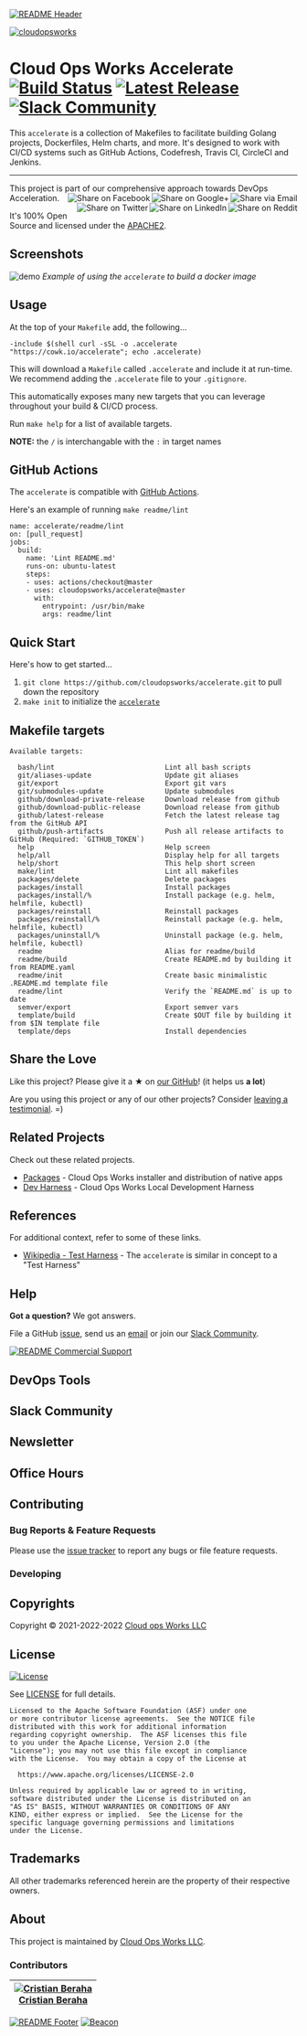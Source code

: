 <!-- 
  ** DO NOT EDIT THIS FILE
  ** 
  ** This file was automatically generated. 
  ** 1) Make all changes to `README.yaml` 
  ** 2) Run `make init` (you only need to do this once)
  ** 3) Run`make readme` to rebuild this file. 
  -->
[![README Header][readme_header_img]][readme_header_link]

[![cloudopsworks][logo]](https://cloudops.works/)

# Cloud Ops Works Accelerate [![Build Status](https://travis-ci.org/cloudopsworks/accelerate.svg?branch=master)](https://travis-ci.org/cloudopsworks/accelerate) [![Latest Release](https://img.shields.io/github/release/cloudopsworks/accelerate.svg)](https://github.com/cloudopsworks/accelerate/releases/latest) [![Slack Community](https://slack.cloudopsworks.com/badge.svg)](https://slack.cloudopsworks.com)


This `accelerate` is a collection of Makefiles to facilitate building Golang projects, Dockerfiles, Helm charts, and more.
It's designed to work with CI/CD systems such as GitHub Actions, Codefresh, Travis CI, CircleCI and Jenkins.


---

This project is part of our comprehensive approach towards DevOps Acceleration. 
[<img align="right" title="Share via Email" src="https://docs.cloudops.works/images/ionicons/ios-email-outline-2.0.1-16x16-999999.svg"/>][share_email]
[<img align="right" title="Share on Google+" src="https://docs.cloudops.works/images/ionicons/social-googleplus-outline-2.0.1-16x16-999999.svg" />][share_googleplus]
[<img align="right" title="Share on Facebook" src="https://docs.cloudops.works/images/ionicons/social-facebook-outline-2.0.1-16x16-999999.svg" />][share_facebook]
[<img align="right" title="Share on Reddit" src="https://docs.cloudops.works/images/ionicons/social-reddit-outline-2.0.1-16x16-999999.svg" />][share_reddit]
[<img align="right" title="Share on LinkedIn" src="https://docs.cloudops.works/images/ionicons/social-linkedin-outline-2.0.1-16x16-999999.svg" />][share_linkedin]
[<img align="right" title="Share on Twitter" src="https://docs.cloudops.works/images/ionicons/social-twitter-outline-2.0.1-16x16-999999.svg" />][share_twitter]




It's 100% Open Source and licensed under the [APACHE2](LICENSE).











## Screenshots


![demo](https://cdn.rawgit.com/cloudopsworks/accelerate/master/docs/demo.svg)
*Example of using the `accelerate` to build a docker image*



## Usage



At the top of your `Makefile` add, the following...

```make
-include $(shell curl -sSL -o .accelerate "https://cowk.io/accelerate"; echo .accelerate)
```

This will download a `Makefile` called `.accelerate` and include it at run-time. We recommend adding the `.accelerate` file to your `.gitignore`.

This automatically exposes many new targets that you can leverage throughout your build & CI/CD process.

Run `make help` for a list of available targets.

**NOTE:** the `/` is interchangable with the `:` in target names

## GitHub Actions

The `accelerate` is compatible with [GitHub Actions](https://github.com/features/actions).

Here's an example of running `make readme/lint` 

```
name: accelerate/readme/lint
on: [pull_request]
jobs:
  build:
    name: 'Lint README.md'
    runs-on: ubuntu-latest
    steps:
    - uses: actions/checkout@master
    - uses: cloudopsworks/accelerate@master
      with:
        entrypoint: /usr/bin/make
        args: readme/lint
 ```

## Quick Start

Here's how to get started...

1. `git clone https://github.com/cloudopsworks/accelerate.git` to pull down the repository
2. `make init` to initialize the [`accelerate`](https://github.com/cloudopsworks/accelerate/)




## Makefile targets
```
Available targets:

  bash/lint                           Lint all bash scripts
  git/aliases-update                  Update git aliases
  git/export                          Export git vars
  git/submodules-update               Update submodules
  github/download-private-release     Download release from github
  github/download-public-release      Download release from github
  github/latest-release               Fetch the latest release tag from the GitHub API
  github/push-artifacts               Push all release artifacts to GitHub (Required: `GITHUB_TOKEN`)
  help                                Help screen
  help/all                            Display help for all targets
  help/short                          This help short screen
  make/lint                           Lint all makefiles
  packages/delete                     Delete packages
  packages/install                    Install packages 
  packages/install/%                  Install package (e.g. helm, helmfile, kubectl)
  packages/reinstall                  Reinstall packages
  packages/reinstall/%                Reinstall package (e.g. helm, helmfile, kubectl)
  packages/uninstall/%                Uninstall package (e.g. helm, helmfile, kubectl)
  readme                              Alias for readme/build
  readme/build                        Create README.md by building it from README.yaml
  readme/init                         Create basic minimalistic .README.md template file
  readme/lint                         Verify the `README.md` is up to date
  semver/export                       Export semver vars
  template/build                      Create $OUT file by building it from $IN template file
  template/deps                       Install dependencies

```


## Share the Love 

Like this project? Please give it a ★ on [our GitHub](https://github.com/cloudopsworks/accelerate)! (it helps us **a lot**) 

Are you using this project or any of our other projects? Consider [leaving a testimonial][testimonial]. =)


## Related Projects

Check out these related projects.

- [Packages](https://github.com/cloudopsworks/accelerate-packages) - Cloud Ops Works installer and distribution of native apps
- [Dev Harness](https://github.com/cloudopsworks/dev) - Cloud Ops Works Local Development Harness




## References

For additional context, refer to some of these links. 

- [Wikipedia - Test Harness](https://en.wikipedia.org/wiki/Test_harness) - The `accelerate` is similar in concept to a "Test Harness"


## Help

**Got a question?** We got answers. 

File a GitHub [issue](https://github.com/cloudopsworks/accelerate/issues), send us an [email][email] or join our [Slack Community][slack].

[![README Commercial Support][readme_commercial_support_img]][readme_commercial_support_link]

## DevOps Tools

## Slack Community


## Newsletter

## Office Hours

## Contributing

### Bug Reports & Feature Requests

Please use the [issue tracker](https://github.com/cloudopsworks/accelerate/issues) to report any bugs or file feature requests.

### Developing




## Copyrights

Copyright © 2021-2022-2022 [Cloud ops Works LLC](https://cloudops.works)





## License 

[![License](https://img.shields.io/badge/License-Apache%202.0-blue.svg)](https://opensource.org/licenses/Apache-2.0) 

See [LICENSE](LICENSE) for full details.

    Licensed to the Apache Software Foundation (ASF) under one
    or more contributor license agreements.  See the NOTICE file
    distributed with this work for additional information
    regarding copyright ownership.  The ASF licenses this file
    to you under the Apache License, Version 2.0 (the
    "License"); you may not use this file except in compliance
    with the License.  You may obtain a copy of the License at

      https://www.apache.org/licenses/LICENSE-2.0

    Unless required by applicable law or agreed to in writing,
    software distributed under the License is distributed on an
    "AS IS" BASIS, WITHOUT WARRANTIES OR CONDITIONS OF ANY
    KIND, either express or implied.  See the License for the
    specific language governing permissions and limitations
    under the License.









## Trademarks

All other trademarks referenced herein are the property of their respective owners.

## About

This project is maintained by [Cloud Ops Works LLC][website]. 


### Contributors

|  [![Cristian Beraha][berahac_avatar]][berahac_homepage]<br/>[Cristian Beraha][berahac_homepage] |
|---|

  [berahac_homepage]: https://github.com/berahac
  [berahac_avatar]: https://img.cloudops.works/150x150/https://github.com/berahac.png

[![README Footer][readme_footer_img]][readme_footer_link]
[![Beacon][beacon]][website]

  [logo]: https://cloudops.works/logo-300x69.svg
  [docs]: https://cowk.io/docs?utm_source=github&utm_medium=readme&utm_campaign=cloudopsworks/accelerate&utm_content=docs
  [website]: https://cowk.io/homepage?utm_source=github&utm_medium=readme&utm_campaign=cloudopsworks/accelerate&utm_content=website
  [github]: https://cowk.io/github?utm_source=github&utm_medium=readme&utm_campaign=cloudopsworks/accelerate&utm_content=github
  [jobs]: https://cowk.io/jobs?utm_source=github&utm_medium=readme&utm_campaign=cloudopsworks/accelerate&utm_content=jobs
  [hire]: https://cowk.io/hire?utm_source=github&utm_medium=readme&utm_campaign=cloudopsworks/accelerate&utm_content=hire
  [slack]: https://cowk.io/slack?utm_source=github&utm_medium=readme&utm_campaign=cloudopsworks/accelerate&utm_content=slack
  [linkedin]: https://cowk.io/linkedin?utm_source=github&utm_medium=readme&utm_campaign=cloudopsworks/accelerate&utm_content=linkedin
  [twitter]: https://cowk.io/twitter?utm_source=github&utm_medium=readme&utm_campaign=cloudopsworks/accelerate&utm_content=twitter
  [testimonial]: https://cowk.io/leave-testimonial?utm_source=github&utm_medium=readme&utm_campaign=cloudopsworks/accelerate&utm_content=testimonial
  [office_hours]: https://cloudops.works/office-hours?utm_source=github&utm_medium=readme&utm_campaign=cloudopsworks/accelerate&utm_content=office_hours
  [newsletter]: https://cowk.io/newsletter?utm_source=github&utm_medium=readme&utm_campaign=cloudopsworks/accelerate&utm_content=newsletter
  [email]: https://cowk.io/email?utm_source=github&utm_medium=readme&utm_campaign=cloudopsworks/accelerate&utm_content=email
  [commercial_support]: https://cowk.io/commercial-support?utm_source=github&utm_medium=readme&utm_campaign=cloudopsworks/accelerate&utm_content=commercial_support
  [we_love_open_source]: https://cowk.io/we-love-open-source?utm_source=github&utm_medium=readme&utm_campaign=cloudopsworks/accelerate&utm_content=we_love_open_source
  [terraform_modules]: https://cowk.io/terraform-modules?utm_source=github&utm_medium=readme&utm_campaign=cloudopsworks/accelerate&utm_content=terraform_modules
  [readme_header_img]: https://cloudops.works/readme/header/img
  [readme_header_link]: https://cloudops.works/readme/header/link?utm_source=github&utm_medium=readme&utm_campaign=cloudopsworks/accelerate&utm_content=readme_header_link
  [readme_footer_img]: https://cloudops.works/readme/footer/img
  [readme_footer_link]: https://cloudops.works/readme/footer/link?utm_source=github&utm_medium=readme&utm_campaign=cloudopsworks/accelerate&utm_content=readme_footer_link
  [readme_commercial_support_img]: https://cloudops.works/readme/commercial-support/img
  [readme_commercial_support_link]: https://cloudops.works/readme/commercial-support/link?utm_source=github&utm_medium=readme&utm_campaign=cloudopsworks/accelerate&utm_content=readme_commercial_support_link
  [share_twitter]: https://twitter.com/intent/tweet/?text=Cloud+Ops+Works+Accelerate&url=https://github.com/cloudopsworks/accelerate
  [share_linkedin]: https://www.linkedin.com/shareArticle?mini=true&title=Cloud+Ops+Works+Accelerate&url=https://github.com/cloudopsworks/accelerate
  [share_reddit]: https://reddit.com/submit/?url=https://github.com/cloudopsworks/accelerate
  [share_facebook]: https://facebook.com/sharer/sharer.php?u=https://github.com/cloudopsworks/accelerate
  [share_googleplus]: https://plus.google.com/share?url=https://github.com/cloudopsworks/accelerate
  [share_email]: mailto:?subject=Cloud+Ops+Works+Accelerate&body=https://github.com/cloudopsworks/accelerate
  [beacon]: https://ga-beacon.cloudops.works/UA-76589703-4/cloudopsworks/accelerate?pixel&cs=github&cm=readme&an=accelerate
